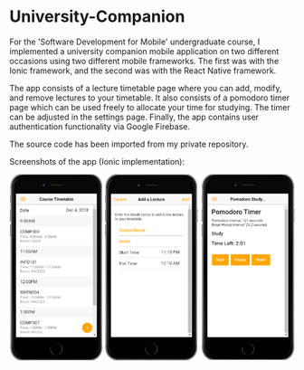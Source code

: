 # University-Companion

For the 'Software Development for Mobile' undergraduate course, I implemented a university companion mobile application on two different occasions using two different mobile frameworks. The first was with the Ionic framework, and the second was with the React Native framework.

The app consists of a lecture timetable page where you can add, modify, and remove lectures to your timetable. It also consists of a pomodoro timer page which can be used freely to allocate your time for studying. The timer can be adjusted in the settings page. Finally, the app contains user authentication functionality via Google Firebase.

The source code has been imported from my private repository.

Screenshots of the app (Ionic implementation):

![Screenshot](screenshots_collated.png)
